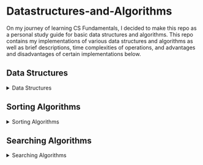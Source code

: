 # Datastructures-and-Algorithms
On my journey of learning CS Fundamentals, I decided to make this repo as a personal study guide for basic data structures and algorithms. This repo contains my implementations of various data structures and algorithms as well as brief descriptions, time complexities of operations, and advantages and disadvantages of certain implementations below.

## Data Structures
<details>
  <summary>Data Structures</summary>
  - ### Union Find/Disjoint Set
</details>


## Sorting Algorithms
<details>
  <summary>Sorting Algorithms</summary>
</details>

## Searching Algorithms
<details>
  <summary>Searching Algorithms</summary>
</details>
  
